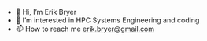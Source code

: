 - 👋 Hi, I’m Erik Bryer
- 👀 I’m interested in HPC Systems Engineering and coding
- 📫 How to reach me erik.bryer@gmail.com

<!---
Erik-D-Bryer/Erik-D-Bryer is a ✨ special ✨ repository because its `README.md` (this file) appears on your GitHub profile.
You can click the Preview link to take a look at your changes.
--->
